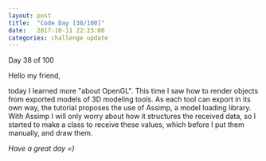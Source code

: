```yaml
---
layout: post
title:  "Code Day [38/100]"
date:   2017-10-11 22:23:00
categories: challenge update
---
```


Day 38 of 100

Hello my friend,

today I learned more "about OpenGL". This time I saw how to render objects from exported models of 3D modeling tools. As each tool can export in its own way, the tutorial proposes the use of Assimp, a model loading library. With Assimp I will only worry about how it structures the received data, so I started to make a class to receive these values, which before I put them manually, and draw them.

_Have a great day =)_
